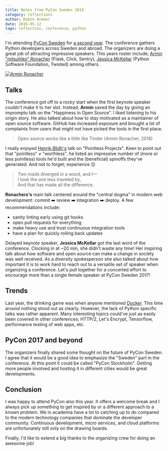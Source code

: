 ```yaml
---
title: Notes from PyCon Sweden 2016
category: reflections
author: Robin Andeer
date: 2016-05-12
tags: reflection, conference, python
---
```


I'm attending [PyCon Sweden][pycon] for [a second year][pycon2015]. The conference gathers Python developers across Sweden and abroad. The organizers are doing a great job of attracting impressive speakers. This years roster include; [Armin "mitsuhiko" Ronacher][armin] (Flask, Click, Sentry), [Jessica McKellar][jess] (Python Software Foundation, Twisted) among others.

[![Armin Ronacher](/assets/img/armin-2016.jpg)](/assets/img/armin-2016.jpg)

## Talks
The conference got off to a rocky start when the first keynote speaker couldn't make it to her slot. Instead, **Armin** saved the day by giving an impromptu talk on the "Happiness in Open Source". I liked listening to his origin story. He also talked about how to stay motivated as a maintainer of open source software. GitHub has increased exposure and brought a lot of complaints from users that might not have picked the tools in the first place.

> Open source works like a little like Tinder (Armin Ronacher, 2016)

I really enjoyed [Henrik Blidh's][henrik] talk on "Pointless Projects". Keen to point out that "pointless" ≠ "worthless", he listed an impressive number of (more or less pointless) tools he'd built and the (beneficial) spinoffs they've generated. And not to forget; experience :wink:

> Two roads diverged in a wood, and I— <br>
> I took the one less traveled by, <br>
> And that has made all the difference.

**Ronachers's** main talk centered around the "central dogma" in modern web development: commit :arrow_right: review :arrow_right: integration :arrow_right: deploy. A few recommendations include:

- sanity linting early using git hooks
- open pull requests for everything
- make heavy use and trust continuous integration tools
- have a plan for quickly rolling back updates

Delayed keynote speaker, **Jessica McKellar** got the last word of the conference. Clocking in at ~20 min, she didn't waste any time! Her inspiring talk about how software and open source can make a change in society was well received. As a diversity spokesperson she also talked about how important it is to work hard to reach out to a versatile set of speaker when organizing a conference. Let's pull together for a concerted effort to encourage more than a single female speaker at PyCon Sweden 2017!

## Trends
Last year, the drinking game was when anyone mentioned [Docker][docker]. This time around nothing stood out as clearly. However, the lack of Python specific talks was rather apparent. Many interesting topics could've just as easily been covered in other conferences; HTTP/2, Let's Encrypt, Tensorflow, performance testing of web apps, etc.

## PyCon 2017 and beyond
The organizers finally shared some thought on the future of PyCon Sweden. I agree that it would be a good idea to emphasize the "Sweden" part in the conference. At this point it could be called "PyCon Stockholm". Getting more people involved and hosting it in different cities would be great developments.

## Conclusion
I was happy to attend PyCon also this year. It offers a welcome break and I always pick up something to get inspired by or a different approach to a known problem. We in academia have a lot to catching up to do compared to the modern technology companies that dominate the developer community. Continuous development, micro services, and cloud platforms are unfortunately still only on the drawing boards.

Finally, I'd like to extend a big thanks to the organizing crew for doing an awesome job!


[pycon]: http://www.pycon.se/
[pycon2015]: http://mussol.org/2015/05/14/pycon-sweden-day-2/
[armin]: https://github.com/mitsuhiko
[jess]: http://web.mit.edu/jesstess/www/
[docker]: https://www.docker.com/
[henrik]: https://twitter.com/hbldh
